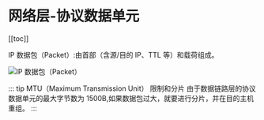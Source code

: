 # 网络层-协议数据单元

[[toc]]

IP 数据包（Packet）:由首部（含源/目的 IP、TTL 等）和载荷组成。

![IP 数据包（Packet）](https://image-bucket-1307756649.cos.ap-chengdu.myqcloud.com/image/20250713100728186.png)

::: tip MTU（Maximum Transmission Unit） 限制和分片
由于数据链路层的协议数据单元的最大字节数为 1500B,如果数据包过大，就要进行分片，并在目的主机重组。
:::
